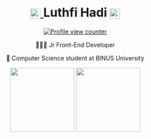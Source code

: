 <div align="center">
  <h1>
    <a href="https://luthfidi.github.io/Luthfi-Portfolio-Website/index-en">
      <img align="center" alt="Logo Luthfi Hadi" width="24px" src="https://media1.giphy.com/media/v1.Y2lkPTc5MGI3NjExejhvNHU5ZXY2MzJudTA5d21mc2F1ZnQ5cDNod3o4b3g3eXdnb2Q5OSZlcD12MV9pbnRlcm5hbF9naWZfYnlfaWQmY3Q9cw/ky4CxPTvUEZOQl5CHq/giphy.webp">
    </a>
    <span>Luthfi Hadi</span>
    <img align="center" alt="Logo Luthfi Hadi" width="24px" src="https://media1.giphy.com/media/v1.Y2lkPTc5MGI3NjExejhvNHU5ZXY2MzJudTA5d21mc2F1ZnQ5cDNod3o4b3g3eXdnb2Q5OSZlcD12MV9pbnRlcm5hbF9naWZfYnlfaWQmY3Q9cw/ky4CxPTvUEZOQl5CHq/giphy.webp">
  </h1>

  <a href="https://github.com/luthfidi">
    <p><img src="https://komarev.com/ghpvc/?username=luthfidi&style=flat-square&color=blueviolet" alt="Profile view counter"/></p>
  </a>

  <p>🧑🏽‍💻 Jr Front-End Developer</p>
  <p>🏫 Computer Science student at BINUS University</p>

  <div style="display: inline-block;">
    <img height="150em" src="https://github-readme-stats.vercel.app/api?username=luthfidi&theme=tokyonight&show_icons=true&hide_border=true&count_private=true">
    <img height="150em" src="https://github-readme-streak-stats.herokuapp.com/?user=luthfidi&theme=tokyonight&hide_border=true">
  </div>
</div>
